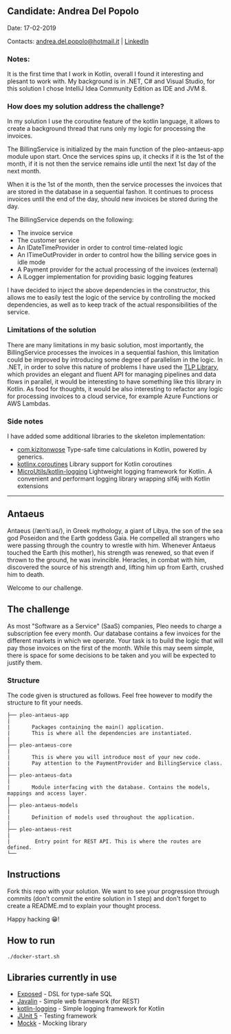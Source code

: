 ## Candidate: Andrea Del Popolo

Date: 17-02-2019

Contacts: andrea.del.popolo@hotmail.it | [LinkedIn](https://www.linkedin.com/in/andrea-del-popolo/)

### Notes:

It is the first time that I work in Kotlin, overall I found it interesting and plesant to work with. My background is in .NET, C# and Visual Studio, for this solution I chose IntelliJ Idea Community Edition as IDE and JVM 8.

### How does my solution address the challenge?

In my solution I use the coroutine feature of the kotlin language, it allows to create a background thread that runs only my logic for processing the invoices.

The BillingService is initialized by the main function of the pleo-antaeus-app module upon start.
Once the services spins up, it checks if it is the 1st of the month, if it is not then the service remains idle until the next 1st day of the next month.

When it is the 1st of the month, then the service processes the invoices that are stored in the database in a sequential fashon. It continues to process invoices until the end of the day, should new invoices be stored during the day.

The BillingService depends on the following:
* The invoice service
* The customer service
* An IDateTimeProvider in order to control time-related logic
* An ITimeOutProvider in order to control how the billing service goes in idle mode
* A Payment provider for the actual processing of the invoices (external)
* A ILogger implementation for providing basic logging features

I have decided to inject the above dependencies in the constructor, this allows me to easily test the logic of the service by controlling the mocked dependencies, as well as to keep track of the actual responsibilities of the service.

### Limitations of the solution

There are many limitations in my basic solution, most importantly, the BillingService processes the invoices in a sequential fashion, this limitation could be improved by introducing some degree of parallelism in the logic. In .NET, in order to solve this nature of problems I have used the [TLP Library](https://docs.microsoft.com/en-us/dotnet/standard/parallel-programming/task-parallel-library-tpl), which provides an elegant and fluent API for managing pipelines and data flows in parallel, it would be interesting to have something like this library in Kotlin. As food for thoughts, it would be also interesting to refactor any logic for processing invoices to a cloud service, for example Azure Functions or AWS Lambdas.

### Side notes

I have added some additional libraries to the skeleton implementation:

* [com.kizitonwose](https://github.com/kizitonwose/Time) Type-safe time calculations in Kotlin, powered by generics.
* [kotlinx.coroutines](https://github.com/Kotlin/kotlinx.coroutines) Library support for Kotlin coroutines
* [MicroUtils/kotlin-logging]() Lightweight logging framework for Kotlin. A convenient and performant logging library wrapping slf4j with Kotlin extensions


----------------------------------------------------------------

## Antaeus

Antaeus (/ænˈtiːəs/), in Greek mythology, a giant of Libya, the son of the sea god Poseidon and the Earth goddess Gaia. He compelled all strangers who were passing through the country to wrestle with him. Whenever Antaeus touched the Earth (his mother), his strength was renewed, so that even if thrown to the ground, he was invincible. Heracles, in combat with him, discovered the source of his strength and, lifting him up from Earth, crushed him to death.

Welcome to our challenge.

## The challenge

As most "Software as a Service" (SaaS) companies, Pleo needs to charge a subscription fee every month. Our database contains a few invoices for the different markets in which we operate. Your task is to build the logic that will pay those invoices on the first of the month. While this may seem simple, there is space for some decisions to be taken and you will be expected to justify them.

### Structure
The code given is structured as follows. Feel free however to modify the structure to fit your needs.
```
├── pleo-antaeus-app
|
|       Packages containing the main() application. 
|       This is where all the dependencies are instantiated.
|
├── pleo-antaeus-core
|
|       This is where you will introduce most of your new code.
|       Pay attention to the PaymentProvider and BillingService class.
|
├── pleo-antaeus-data
|
|       Module interfacing with the database. Contains the models, mappings and access layer.
|
├── pleo-antaeus-models
|
|       Definition of models used throughout the application.
|
├── pleo-antaeus-rest
|
|        Entry point for REST API. This is where the routes are defined.
└──
```

## Instructions
Fork this repo with your solution. We want to see your progression through commits (don’t commit the entire solution in 1 step) and don't forget to create a README.md to explain your thought process.

Happy hacking 😁!

## How to run
```
./docker-start.sh
```

## Libraries currently in use
* [Exposed](https://github.com/JetBrains/Exposed) - DSL for type-safe SQL
* [Javalin](https://javalin.io/) - Simple web framework (for REST)
* [kotlin-logging](https://github.com/MicroUtils/kotlin-logging) - Simple logging framework for Kotlin
* [JUnit 5](https://junit.org/junit5/) - Testing framework
* [Mockk](https://mockk.io/) - Mocking library
